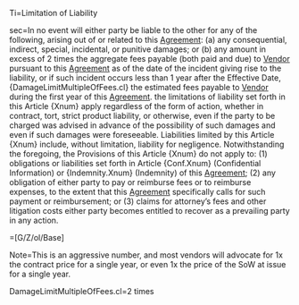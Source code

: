 Ti=Limitation of Liability

sec=<span class="warning">In no event will either party be liable to the other for any of the following, arising out of or related to this <a href='#Def.Agreement.sec' class='definedterm'>Agreement</a>: (a) any consequential, indirect, special, incidental, or punitive damages; or (b) any amount in excess of 2 times the aggregate fees payable (both paid and due) to <a href='#Def.Vendor.sec' class='definedterm'>Vendor</a> pursuant to this <a href='#Def.Agreement.sec' class='definedterm'>Agreement</a> as of the date of the incident giving rise to the liability, or if such incident occurs less than 1 year after the Effective Date, {DamageLimitMultipleOfFees.cl} the estimated fees payable to <a href='#Def.Vendor.sec' class='definedterm'>Vendor</a> during the first year of this <a href='#Def.Agreement.sec' class='definedterm'>Agreement</a>. the limitations of liability set forth in this Article {Xnum} apply regardless of the form of action, whether in contract, tort, strict product liability, or otherwise, even if the party to be charged was advised in advance of the possibility of such damages and even if such damages were foreseeable. Liabilities limited by this Article {Xnum} include, without limitation, liability for negligence.</span> Notwithstanding the foregoing, the Provisions of this Article {Xnum} do not apply to: (1) obligations or liabilities set forth in Article {Conf.Xnum} (Confidential Information) or {Indemnity.Xnum} (Indemnity) of this <a href='#Def.Agreement.sec' class='definedterm'>Agreement</a>; (2) any obligation of either party to pay or reimburse fees or to reimburse expenses, to the extent that this <a href='#Def.Agreement.sec' class='definedterm'>Agreement</a> specifically calls for such payment or reimbursement; or (3) claims for attorney’s fees and other litigation costs either party becomes entitled to recover as a prevailing party in any action.

=[G/Z/ol/Base]

Note=This is an aggressive number, and most vendors will advocate for 1x the contract price for a single year, or even 1x the price of the SoW at issue for a single year.

DamageLimitMultipleOfFees.cl=2 times
